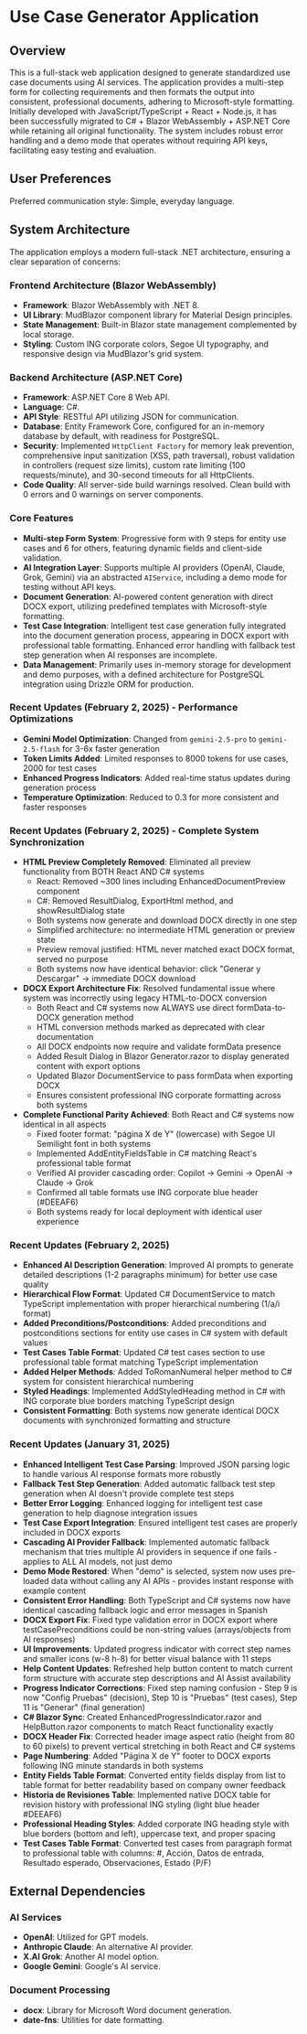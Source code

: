 # Use Case Generator Application

## Overview

This is a full-stack web application designed to generate standardized use case documents using AI services. The application provides a multi-step form for collecting requirements and then formats the output into consistent, professional documents, adhering to Microsoft-style formatting. Initially developed with JavaScript/TypeScript + React + Node.js, it has been successfully migrated to C# + Blazor WebAssembly + ASP.NET Core while retaining all original functionality. The system includes robust error handling and a demo mode that operates without requiring API keys, facilitating easy testing and evaluation.

## User Preferences

Preferred communication style: Simple, everyday language.

## System Architecture

The application employs a modern full-stack .NET architecture, ensuring a clear separation of concerns:

### Frontend Architecture (Blazor WebAssembly)
- **Framework**: Blazor WebAssembly with .NET 8.
- **UI Library**: MudBlazor component library for Material Design principles.
- **State Management**: Built-in Blazor state management complemented by local storage.
- **Styling**: Custom ING corporate colors, Segoe UI typography, and responsive design via MudBlazor's grid system.

### Backend Architecture (ASP.NET Core)
- **Framework**: ASP.NET Core 8 Web API.
- **Language**: C#.
- **API Style**: RESTful API utilizing JSON for communication.
- **Database**: Entity Framework Core, configured for an in-memory database by default, with readiness for PostgreSQL.
- **Security**: Implemented `HttpClient Factory` for memory leak prevention, comprehensive input sanitization (XSS, path traversal), robust validation in controllers (request size limits), custom rate limiting (100 requests/minute), and 30-second timeouts for all HttpClients.
- **Code Quality**: All server-side build warnings resolved. Clean build with 0 errors and 0 warnings on server components.

### Core Features
- **Multi-step Form System**: Progressive form with 9 steps for entity use cases and 6 for others, featuring dynamic fields and client-side validation.
- **AI Integration Layer**: Supports multiple AI providers (OpenAI, Claude, Grok, Gemini) via an abstracted `AIService`, including a demo mode for testing without API keys.
- **Document Generation**: AI-powered content generation with direct DOCX export, utilizing predefined templates with Microsoft-style formatting.
- **Test Case Integration**: Intelligent test case generation fully integrated into the document generation process, appearing in DOCX export with professional table formatting. Enhanced error handling with fallback test step generation when AI responses are incomplete.
- **Data Management**: Primarily uses in-memory storage for development and demo purposes, with a defined architecture for PostgreSQL integration using Drizzle ORM for production.

### Recent Updates (February 2, 2025) - Performance Optimizations
- **Gemini Model Optimization**: Changed from `gemini-2.5-pro` to `gemini-2.5-flash` for 3-6x faster generation
- **Token Limits Added**: Limited responses to 8000 tokens for use cases, 2000 for test cases
- **Enhanced Progress Indicators**: Added real-time status updates during generation process
- **Temperature Optimization**: Reduced to 0.3 for more consistent and faster responses

### Recent Updates (February 2, 2025) - Complete System Synchronization
- **HTML Preview Completely Removed**: Eliminated all preview functionality from BOTH React AND C# systems
  - React: Removed ~300 lines including EnhancedDocumentPreview component
  - C#: Removed ResultDialog, ExportHtml method, and showResultDialog state
  - Both systems now generate and download DOCX directly in one step
  - Simplified architecture: no intermediate HTML generation or preview state
  - Preview removal justified: HTML never matched exact DOCX format, served no purpose
  - Both systems now have identical behavior: click "Generar y Descargar" → immediate DOCX download
- **DOCX Export Architecture Fix**: Resolved fundamental issue where system was incorrectly using legacy HTML-to-DOCX conversion
  - Both React and C# systems now ALWAYS use direct formData-to-DOCX generation method
  - HTML conversion methods marked as deprecated with clear documentation
  - All DOCX endpoints now require and validate formData presence
  - Added Result Dialog in Blazor Generator.razor to display generated content with export options
  - Updated Blazor DocumentService to pass formData when exporting DOCX
  - Ensures consistent professional ING corporate formatting across both systems
- **Complete Functional Parity Achieved**: Both React and C# systems now identical in all aspects
  - Fixed footer format: "página X de Y" (lowercase) with Segoe UI Semilight font in both systems
  - Implemented AddEntityFieldsTable in C# matching React's professional table format
  - Verified AI provider cascading order: Copilot → Gemini → OpenAI → Claude → Grok
  - Confirmed all table formats use ING corporate blue header (#DEEAF6)
  - Both systems ready for local deployment with identical user experience

### Recent Updates (February 2, 2025)
- **Enhanced AI Description Generation**: Improved AI prompts to generate detailed descriptions (1-2 paragraphs minimum) for better use case quality
- **Hierarchical Flow Format**: Updated C# DocumentService to match TypeScript implementation with proper hierarchical numbering (1/a/i format)
- **Added Preconditions/Postconditions**: Added preconditions and postconditions sections for entity use cases in C# system with default values
- **Test Cases Table Format**: Updated C# test cases section to use professional table format matching TypeScript implementation
- **Added Helper Methods**: Added ToRomanNumeral helper method to C# system for consistent hierarchical numbering
- **Styled Headings**: Implemented AddStyledHeading method in C# with ING corporate blue borders matching TypeScript design
- **Consistent Formatting**: Both systems now generate identical DOCX documents with synchronized formatting and structure

### Recent Updates (January 31, 2025)
- **Enhanced Intelligent Test Case Parsing**: Improved JSON parsing logic to handle various AI response formats more robustly
- **Fallback Test Step Generation**: Added automatic fallback test step generation when AI doesn't provide complete test steps
- **Better Error Logging**: Enhanced logging for intelligent test case generation to help diagnose integration issues
- **Test Case Export Integration**: Ensured intelligent test cases are properly included in DOCX exports
- **Cascading AI Provider Fallback**: Implemented automatic fallback mechanism that tries multiple AI providers in sequence if one fails - applies to ALL AI models, not just demo
- **Demo Mode Restored**: When "demo" is selected, system now uses pre-loaded data without calling any AI APIs - provides instant response with example content
- **Consistent Error Handling**: Both TypeScript and C# systems now have identical cascading fallback logic and error messages in Spanish
- **DOCX Export Fix**: Fixed type validation error in DOCX export where testCasePreconditions could be non-string values (arrays/objects from AI responses)
- **UI Improvements**: Updated progress indicator with correct step names and smaller icons (w-8 h-8) for better visual balance with 11 steps
- **Help Content Updates**: Refreshed help button content to match current form structure with accurate step descriptions and AI Assist availability
- **Progress Indicator Corrections**: Fixed step naming confusion - Step 9 is now "Config Pruebas" (decision), Step 10 is "Pruebas" (test cases), Step 11 is "Generar" (final generation)
- **C# Blazor Sync**: Created EnhancedProgressIndicator.razor and HelpButton.razor components to match React functionality exactly
- **DOCX Header Fix**: Corrected header image aspect ratio (height from 80 to 60 pixels) to prevent vertical stretching in both React and C# systems
- **Page Numbering**: Added "Página X de Y" footer to DOCX exports following ING minute standards in both systems
- **Entity Fields Table Format**: Converted entity fields display from list to table format for better readability based on company owner feedback
- **Historia de Revisiones Table**: Implemented native DOCX table for revision history with professional ING styling (light blue header #DEEAF6)
- **Professional Heading Styles**: Added corporate ING heading style with blue borders (bottom and left), uppercase text, and proper spacing
- **Test Cases Table Format**: Converted test cases from paragraph format to professional table with columns: #, Acción, Datos de entrada, Resultado esperado, Observaciones, Estado (P/F)

## External Dependencies

### AI Services
- **OpenAI**: Utilized for GPT models.
- **Anthropic Claude**: An alternative AI provider.
- **X.AI Grok**: Another AI model option.
- **Google Gemini**: Google's AI service.

### Document Processing
- **docx**: Library for Microsoft Word document generation.
- **date-fns**: Utilities for date formatting.